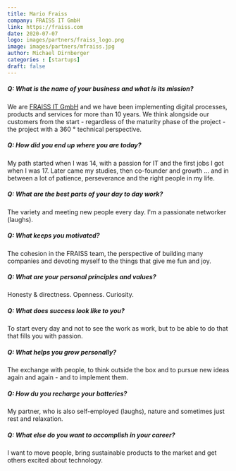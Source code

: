 ```yaml
---
title: Mario Fraiss
company: FRAISS IT GmbH
link: https://fraiss.com
date: 2020-07-07
logo: images/partners/fraiss_logo.png
image: images/partners/mfraiss.jpg
author: Michael Dirnberger
categories : [startups]
draft: false
---
```


##### Q: What is the name of your business and what is its mission?

We are [FRAISS IT GmbH](https://fraiss.com) and we have been implementing digital processes, products and services for more than 10 years. We think alongside our customers from the start - regardless of the maturity phase of the project - the project with a 360 ° technical perspective.

##### Q: How did you end up where you are today?

My path started when I was 14, with a passion for IT and the first jobs I got when I was 17. Later came my studies, then co-founder and growth ... and in between a lot of patience, perseverance and the right people in my life.

##### Q: What are the best parts of your day to day work?

The variety and meeting new people every day. I'm a passionate networker (laughs).

##### Q: What keeps you motivated?

The cohesion in the FRAISS team, the perspective of building many companies and devoting myself to the things that give me fun and joy.

##### Q: What are your personal principles and values?

Honesty & directness. Openness. Curiosity.

##### Q: What does success look like to you?

To start every day and not to see the work as work, but to be able to do that that fills you with passion.

##### Q: What helps you grow personally?

The exchange with people, to think outside the box and to pursue new ideas again and again - and to implement them.

##### Q: How du you recharge your batteries?

My partner, who is also self-employed (laughs), nature and sometimes just rest and relaxation.

##### Q: What else do you want to accomplish in your career?

I want to move people, bring sustainable products to the market and get others excited about technology.
